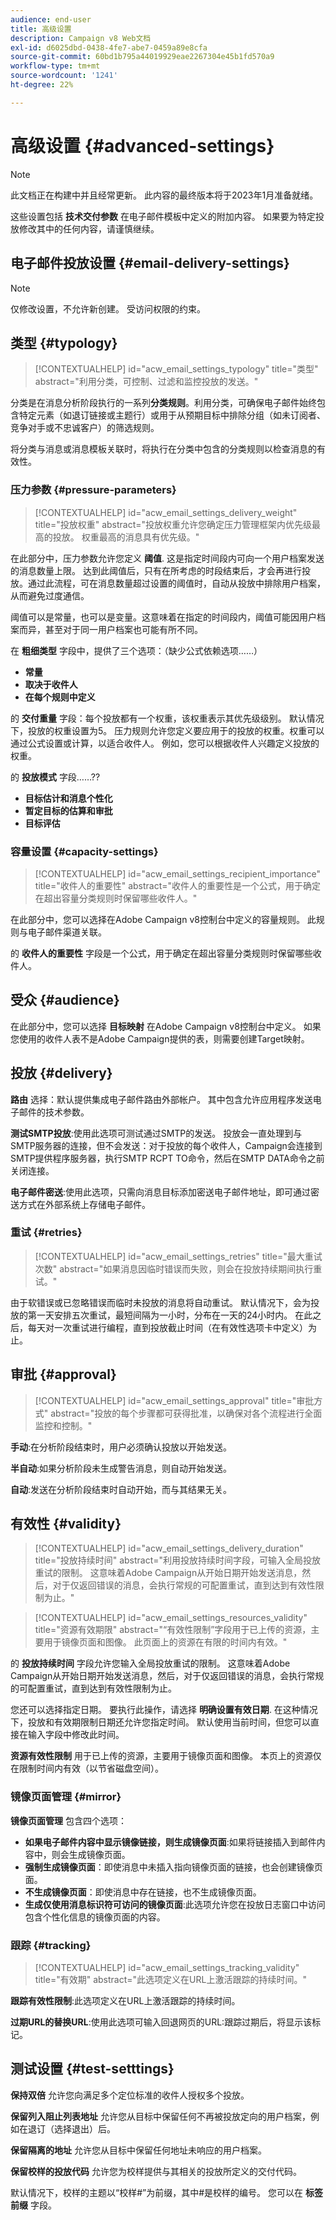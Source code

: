 ```yaml
---
audience: end-user
title: 高级设置
description: Campaign v8 Web文档
exl-id: d6025dbd-0438-4fe7-abe7-0459a89e8cfa
source-git-commit: 60bd1b795a44019929eae2267304e45b1fd570a9
workflow-type: tm+mt
source-wordcount: '1241'
ht-degree: 22%

---
```


# 高级设置 {#advanced-settings}

>[!NOTE]
>
>此文档正在构建中并且经常更新。 此内容的最终版本将于2023年1月准备就绪。

这些设置包括 **技术交付参数** 在电子邮件模板中定义的附加内容。 如果要为特定投放修改其中的任何内容，请谨慎继续。

## 电子邮件投放设置 {#email-delivery-settings}

>[!NOTE]
>
> 仅修改设置，不允许新创建。 受访问权限的约束。

## 类型 {#typology}

>[!CONTEXTUALHELP]
>id="acw_email_settings_typology"
>title="类型"
>abstract="利用分类，可控制、过滤和监控投放的发送。"

分类是在消息分析阶段执行的一系列&#x200B;**分类规则**。利用分类，可确保电子邮件始终包含特定元素（如退订链接或主题行）或用于从预期目标中排除分组（如未订阅者、竞争对手或不忠诚客户）的筛选规则。

将分类与消息或消息模板关联时，将执行在分类中包含的分类规则以检查消息的有效性。

### 压力参数 {#pressure-parameters}

>[!CONTEXTUALHELP]
>id="acw_email_settings_delivery_weight"
>title="投放权重"
>abstract="投放权重允许您确定压力管理框架内优先级最高的投放。 权重最高的消息具有优先级。"

在此部分中，压力参数允许您定义 **阈值**. 这是指定时间段内可向一个用户档案发送的消息数量上限。 达到此阈值后，只有在所考虑的时段结束后，才会再进行投放。通过此流程，可在消息数量超过设置的阈值时，自动从投放中排除用户档案，从而避免过度通信。

阈值可以是常量，也可以是变量。这意味着在指定的时间段内，阈值可能因用户档案而异，甚至对于同一用户档案也可能有所不同。

在 **粗细类型** 字段中，提供了三个选项：（缺少公式依赖选项……）

* **常量**
* **取决于收件人**
* **在每个规则中定义**

的 **交付重量** 字段：每个投放都有一个权重，该权重表示其优先级级别。 默认情况下，投放的权重设置为5。 压力规则允许您定义要应用于的投放的权重。权重可以通过公式设置或计算，以适合收件人。 例如，您可以根据收件人兴趣定义投放的权重。

的 **投放模式** 字段……??

* **目标估计和消息个性化**
* **暂定目标的估算和审批**
* **目标评估**

### 容量设置 {#capacity-settings}

>[!CONTEXTUALHELP]
>id="acw_email_settings_recipient_importance"
>title="收件人的重要性"
>abstract="收件人的重要性是一个公式，用于确定在超出容量分类规则时保留哪些收件人。"

在此部分中，您可以选择在Adobe Campaign v8控制台中定义的容量规则。 此规则与电子邮件渠道关联。

的 **收件人的重要性** 字段是一个公式，用于确定在超出容量分类规则时保留哪些收件人。

## 受众 {#audience}

在此部分中，您可以选择 **目标映射** 在Adobe Campaign v8控制台中定义。 如果您使用的收件人表不是Adobe Campaign提供的表，则需要创建Target映射。

## 投放 {#delivery}

**路由** 选择：默认提供集成电子邮件路由外部帐户。 其中包含允许应用程序发送电子邮件的技术参数。

**测试SMTP投放**:使用此选项可测试通过SMTP的发送。 投放会一直处理到与SMTP服务器的连接，但不会发送：对于投放的每个收件人，Campaign会连接到SMTP提供程序服务器，执行SMTP RCPT TO命令，然后在SMTP DATA命令之前关闭连接。

**电子邮件密送**:使用此选项，只需向消息目标添加密送电子邮件地址，即可通过密送方式在外部系统上存储电子邮件。

### 重试 {#retries}

>[!CONTEXTUALHELP]
>id="acw_email_settings_retries"
>title="最大重试次数"
>abstract="如果消息因临时错误而失败，则会在投放持续期间执行重试。"

由于软错误或已忽略错误而临时未投放的消息将自动重试。 默认情况下，会为投放的第一天安排五次重试，最短间隔为一小时，分布在一天的24小时内。 在此之后，每天对一次重试进行编程，直到投放截止时间（在有效性选项卡中定义）为止。

## 审批 {#approval}

>[!CONTEXTUALHELP]
>id="acw_email_settings_approval"
>title="审批方式"
>abstract="投放的每个步骤都可获得批准，以确保对各个流程进行全面监控和控制。"

**手动**:在分析阶段结束时，用户必须确认投放以开始发送。

**半自动**:如果分析阶段未生成警告消息，则自动开始发送。

**自动**:发送在分析阶段结束时自动开始，而与其结果无关。


## 有效性 {#validity}

>[!CONTEXTUALHELP]
>id="acw_email_settings_delivery_duration"
>title="投放持续时间"
>abstract="利用投放持续时间字段，可输入全局投放重试的限制。 这意味着Adobe Campaign从开始日期开始发送消息，然后，对于仅返回错误的消息，会执行常规的可配置重试，直到达到有效性限制为止。"

>[!CONTEXTUALHELP]
>id="acw_email_settings_resources_validity"
>title="资源有效期限"
>abstract="“有效性限制”字段用于已上传的资源，主要用于镜像页面和图像。 此页面上的资源在有限的时间内有效。"


的 **投放持续时间** 字段允许您输入全局投放重试的限制。 这意味着Adobe Campaign从开始日期开始发送消息，然后，对于仅返回错误的消息，会执行常规的可配置重试，直到达到有效性限制为止。

您还可以选择指定日期。 要执行此操作，请选择 **明确设置有效日期**. 在这种情况下，投放和有效期限制日期还允许您指定时间。 默认使用当前时间，但您可以直接在输入字段中修改此时间。

**资源有效性限制** 用于已上传的资源，主要用于镜像页面和图像。 本页上的资源仅在限制时间内有效（以节省磁盘空间）。

### 镜像页面管理 {#mirror}

**镜像页面管理** 包含四个选项：

* **如果电子邮件内容中显示镜像链接，则生成镜像页面**:如果将链接插入到邮件内容中，则会生成镜像页面。
* **强制生成镜像页面**：即使消息中未插入指向镜像页面的链接，也会创建镜像页面。
* **不生成镜像页面**：即使消息中存在链接，也不生成镜像页面。
* **生成仅使用消息标识符可访问的镜像页面**:此选项允许您在投放日志窗口中访问包含个性化信息的镜像页面的内容。


### 跟踪 {#tracking}

>[!CONTEXTUALHELP]
>id="acw_email_settings_tracking_validity"
>title="有效期"
>abstract="此选项定义在URL上激活跟踪的持续时间。"

**跟踪有效性限制**:此选项定义在URL上激活跟踪的持续时间。

**过期URL的替换URL**:使用此选项可输入回退网页的URL:跟踪过期后，将显示该标记。


## 测试设置 {#test-setttings}

**保持双倍** 允许您向满足多个定位标准的收件人授权多个投放。

**保留列入阻止列表地址** 允许您从目标中保留任何不再被投放定向的用户档案，例如在退订（选择退出）后。

**保留隔离的地址** 允许您从目标中保留任何地址未响应的用户档案。

**保留校样的投放代码** 允许您为校样提供与其相关的投放所定义的交付代码。

默认情况下，校样的主题以“校样#”为前缀，其中#是校样的编号。 您可以在 **标签前缀** 字段。